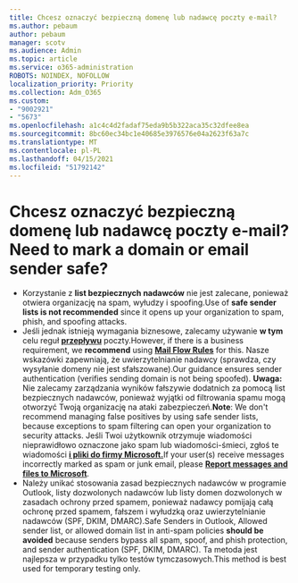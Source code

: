```yaml
---
title: Chcesz oznaczyć bezpieczną domenę lub nadawcę poczty e-mail?
ms.author: pebaum
author: pebaum
manager: scotv
ms.audience: Admin
ms.topic: article
ms.service: o365-administration
ROBOTS: NOINDEX, NOFOLLOW
localization_priority: Priority
ms.collection: Adm_O365
ms.custom:
- "9002921"
- "5673"
ms.openlocfilehash: a1c4c4d2fadaf75eda9b5b322aca35c32dfee8ea
ms.sourcegitcommit: 8bc60ec34bc1e40685e3976576e04a2623f63a7c
ms.translationtype: MT
ms.contentlocale: pl-PL
ms.lasthandoff: 04/15/2021
ms.locfileid: "51792142"
---
```

# <a name="need-to-mark-a-domain-or-email-sender-safe"></a><span data-ttu-id="d3fdb-102">Chcesz oznaczyć bezpieczną domenę lub nadawcę poczty e-mail?</span><span class="sxs-lookup"><span data-stu-id="d3fdb-102">Need to mark a domain or email sender safe?</span></span>

- <span data-ttu-id="d3fdb-103">Korzystanie z **list bezpiecznych nadawców** nie jest zalecane, ponieważ otwiera organizację na spam, wyłudzy i spoofing.</span><span class="sxs-lookup"><span data-stu-id="d3fdb-103">Use of **safe sender lists is not recommended** since it opens up your organization to spam, phish, and spoofing attacks.</span></span>
- <span data-ttu-id="d3fdb-104">Jeśli jednak istnieją wymagania biznesowe, zalecamy używanie **w tym** celu reguł **[przepływu](https://docs.microsoft.com/microsoft-365/security/office-365-security/create-safe-sender-lists-in-office-365?view=o365-worldwide#recommended-use-mail-flow-rules)** poczty.</span><span class="sxs-lookup"><span data-stu-id="d3fdb-104">However, if there is a business requirement, we **recommend** using **[Mail Flow Rules](https://docs.microsoft.com/microsoft-365/security/office-365-security/create-safe-sender-lists-in-office-365?view=o365-worldwide#recommended-use-mail-flow-rules)** for this.</span></span> <span data-ttu-id="d3fdb-105">Nasze wskazówki zapewniają, że uwierzytelnianie nadawcy (sprawdza, czy wysyłanie domeny nie jest sfałszowane).</span><span class="sxs-lookup"><span data-stu-id="d3fdb-105">Our guidance ensures sender authentication (verifies sending domain is not being spoofed).</span></span> <span data-ttu-id="d3fdb-106">**Uwaga:** Nie zalecamy zarządzania wyników fałszywie dodatnich za pomocą list bezpiecznych nadawców, ponieważ wyjątki od filtrowania spamu mogą otworzyć Twoją organizację na ataki zabezpieczeń.</span><span class="sxs-lookup"><span data-stu-id="d3fdb-106">**Note**: We don't recommend managing false positives by using safe sender lists, because exceptions to spam filtering can open your organization to security attacks.</span></span> <span data-ttu-id="d3fdb-107">Jeśli Twoi użytkownik otrzymuje wiadomości nieprawidłowo oznaczone jako spam lub wiadomości-śmieci, zgłoś te wiadomości **[i pliki do firmy Microsoft.](https://protection.office.com/reportsubmission)**</span><span class="sxs-lookup"><span data-stu-id="d3fdb-107">If your user(s) receive messages incorrectly marked as spam or junk email, please **[Report messages and files to Microsoft](https://protection.office.com/reportsubmission)**.</span></span>
- <span data-ttu-id="d3fdb-108">Należy unikać stosowania zasad bezpiecznych nadawców w programie  Outlook, listy dozwolonych nadawców lub listy domen dozwolonych w zasadach ochrony przed spamem, ponieważ nadawcy pomijają całą ochronę przed spamem, fałszem i wyłudzką oraz uwierzytelnianie nadawców (SPF, DKIM, DMARC).</span><span class="sxs-lookup"><span data-stu-id="d3fdb-108">Safe Senders in Outlook, Allowed sender list, or allowed domain list in anti-spam policies **should be avoided** because senders bypass all spam, spoof, and phish protection, and sender authentication (SPF, DKIM, DMARC).</span></span> <span data-ttu-id="d3fdb-109">Ta metoda jest najlepsza w przypadku tylko testów tymczasowych.</span><span class="sxs-lookup"><span data-stu-id="d3fdb-109">This method is best used for temporary testing only.</span></span>
